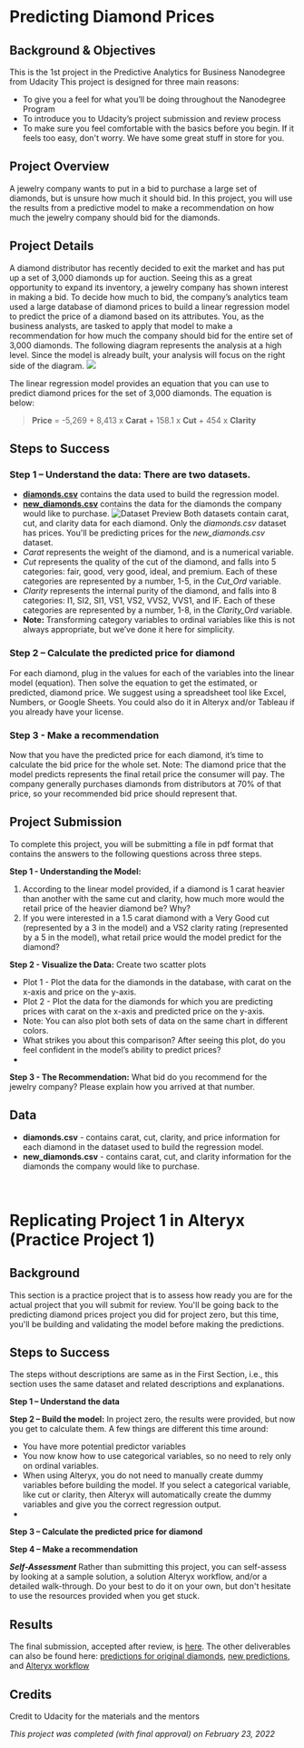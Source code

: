 # **Predicting Diamond Prices**
## Background & Objectives
This is the 1st project in the Predictive Analytics for Business Nanodegree from Udacity
This project is designed for three main reasons:
- To give you a feel for what you’ll be doing throughout the Nanodegree Program
- To introduce you to Udacity’s project submission and review process
- To make sure you feel comfortable with the basics before you begin. If it feels too easy, don't worry. We have some great stuff in store for you.
## Project Overview
A jewelry company wants to put in a bid to purchase a large set of diamonds, but is unsure how much it should bid. In this project, you will use the results from a predictive model to make a recommendation on how much the jewelry company should bid for the diamonds.
## Project Details
A diamond distributor has recently decided to exit the market and has put up a set of 3,000 diamonds up for auction. Seeing this as a great opportunity to expand its inventory, a jewelry company has shown interest in making a bid. To decide how much to bid, the company’s analytics team used a large database of diamond prices to build a linear regression model to predict the price of a diamond based on its attributes. You, as the business analysts, are tasked to apply that model to make a recommendation for how much the company should bid for the entire set of 3,000 diamonds.
The following diagram represents the analysis at a high level. Since the model is already built, your analysis will focus on the right side of the diagram. ![](https://video.udacity-data.com/topher/2017/February/58a4e35b_predictive-diagram/predictive-diagram.png)
 
The linear regression model provides an equation that you can use to predict diamond prices for the set of 3,000 diamonds. The equation is below:
> **Price** = -5,269 + 8,413 x **Carat** + 158.1 x **Cut** + 454 x **Clarity**

## Steps to Success
### Step 1 – Understand the data: There are two datasets.
- [**diamonds.csv**](https://github.com/KOdoi-OJ/Predicting-Diamond-Prices/blob/main/datasets/diamonds.csv) contains the data used to build the regression model.
- [**new_diamonds.csv**](https://github.com/KOdoi-OJ/Predicting-Diamond-Prices/blob/main/datasets/new-diamonds.csv) contains the data for the diamonds the company would like to purchase.
![Dataset Preview](https://video.udacity-data.com/topher/2017/February/58a4de9c_data-snapshot/data-snapshot.png)
Both datasets contain carat, cut, and clarity data for each diamond. Only the *diamonds.csv* dataset has prices. You'll be predicting prices for the *new_diamonds.csv* dataset.
- *Carat* represents the weight of the diamond, and is a numerical variable.
- *Cut* represents the quality of the cut of the diamond, and falls into 5 categories: fair, good, very good, ideal, and premium. Each of these categories are represented by a number, 1-5, in the *Cut_Ord* variable.
- *Clarity* represents the internal purity of the diamond, and falls into 8 categories: I1, SI2, SI1, VS1, VS2, VVS2, VVS1, and IF. Each of these categories are represented by a number, 1-8, in the *Clarity_Ord* variable.
- **Note:** Transforming category variables to ordinal variables like this is not always appropriate, but we’ve done it here for simplicity.
### Step 2 – Calculate the predicted price for diamond
For each diamond, plug in the values for each of the variables into the linear model (equation). Then solve the equation to get the estimated, or predicted, diamond price. We suggest using a spreadsheet tool like Excel, Numbers, or Google Sheets. You could also do it in Alteryx and/or Tableau if you already have your license.
### Step 3 - Make a recommendation
Now that you have the predicted price for each diamond, it’s time to calculate the bid price for the whole set. Note: The diamond price that the model predicts represents the final retail price the consumer will pay. The company generally purchases diamonds from distributors at 70% of that price, so your recommended bid price should represent that.
## Project Submission
To complete this project, you will be submitting a file in pdf format that contains the answers to the following questions across three steps.

**Step 1 - Understanding the Model:**
1.	According to the linear model provided, if a diamond is 1 carat heavier than another with the same cut and clarity, how much more would the retail price of the heavier diamond be? Why?
2.	If you were interested in a 1.5 carat diamond with a Very Good cut (represented by a 3 in the model) and a VS2 clarity rating (represented by a 5 in the model), what retail price would the model predict for the diamond?

**Step 2 - Visualize the Data:** Create two scatter plots
- Plot 1 - Plot the data for the diamonds in the database, with carat on the x-axis and price on the y-axis.
- Plot 2 - Plot the data for the diamonds for which you are predicting prices with carat on the x-axis and predicted price on the y-axis.
- Note: You can also plot both sets of data on the same chart in different colors.
- What strikes you about this comparison? After seeing this plot, do you feel confident in the model’s ability to predict prices?
- 
**Step 3 - The Recommendation:** What bid do you recommend for the jewelry company? Please explain how you arrived at that number.
 
## Data
- **diamonds.csv** - contains carat, cut, clarity, and price information for each diamond in the dataset used to build the regression model.
- **new_diamonds.csv** - contains carat, cut, and clarity information for the diamonds the company would like to purchase.

 
# **Replicating Project 1 in Alteryx (Practice Project 1)**
## Background
This section is a practice project that is to assess how ready you are for the actual project that you will submit for review. You'll be going back to the predicting diamond prices project you did for project zero, but this time, you'll be building and validating the model before making the predictions.
## Steps to Success
The steps without descriptions are same as in the First Section, i.e., this section uses the same dataset and related descriptions and explanations.

**Step 1 – Understand the data**

**Step 2 – Build the model:** In project zero, the results were provided, but now you get to calculate them. A few things are different this time around:
- You have more potential predictor variables
- You now know how to use categorical variables, so no need to rely only on ordinal variables.
- When using Alteryx, you do not need to manually create dummy variables before building the model. If you select a categorical variable, like cut or clarity, then Alteryx will automatically create the dummy variables and give you the correct regression output.
- 
**Step 3 – Calculate the predicted price for diamond**

**Step 4 – Make a recommendation**

***Self-Assessment***
Rather than submitting this project, you can self-assess by looking at a sample solution, a solution Alteryx workflow, and/or a detailed walk-through. Do your best to do it on your own, but don't hesitate to use the resources provided when you get stuck.

## Results
The final submission, accepted after review, is [here](https://github.com/KOdoi-OJ/Predicting-Diamond-Prices/blob/main/Kwame%20Odoi%20Otchere%20-%20Predicting%20Diamond%20Prices%20submission.pdf). The other deliverables can also be found here: [predictions for original diamonds](https://github.com/KOdoi-OJ/Predicting-Diamond-Prices/blob/main/datasets%20with%20predictions/diamonds%20with%20predictions.xlsx), [new predictions](https://github.com/KOdoi-OJ/Predicting-Diamond-Prices/blob/main/datasets%20with%20predictions/new-diamonds%20with%20predictions.xlsx), and [Alteryx workflow](https://github.com/KOdoi-OJ/Predicting-Diamond-Prices/blob/main/Practice%20Project%20-%20Predict%20Diamond%20Prices%20with%20Alteryx.yxmd)
## Credits
Credit to Udacity for the materials and the mentors

*This project was completed (with final approval) on February 23, 2022*
